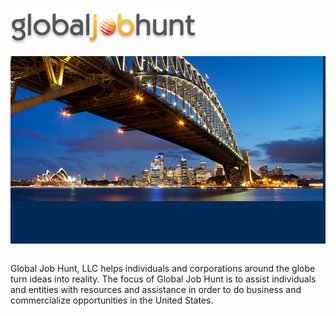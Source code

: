 

![logo](images/logo.png)

<!--
![bridge](images/bridge.jpg)
  -->

<div style="height: 300px;
            background: #022b57 url(/images/splash_bg.jpg) no-repeat;
            background-position: bottom right;
            background-size: 200px auto;
            ">
    <div style="position: relative;
                left: 0; top: 0; width: 500px;
               ">
      <img src="/images/bridge.jpg" style=
       "position: relative; top: 0; left: 0;"/>
    </div>
</div>
<br/>

Global Job Hunt, LLC helps individuals and corporations around the
globe turn ideas into reality. The focus of Global Job Hunt is to
assist individuals and entities with resources and assistance in
order to do business  and commercialize opportunities in the United
States.
